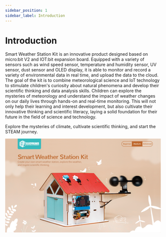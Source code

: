 ```yaml
---
sidebar_position: 1
sidebar_label: Introduction
---
```


# Introduction

Smart Weather Station Kit is an innovative product designed based on micro:bit V2 and IOT:bit expansion board. Equipped with a variety of sensors such as wind speed sensor, temperature and humidity sensor, UV sensor, dust sensor and OLED display, it is able to monitor and record a variety of environmental data in real time, and upload the data to the cloud. The goal of the kit is to combine meteorological science and IoT technology to stimulate children's curiosity about natural phenomena and develop their scientific thinking and data analysis skills. Children can explore the mysteries of meteorology and understand the impact of weather changes on our daily lives through hands-on and real-time monitoring. This will not only help their learning and interest development, but also cultivate their innovative thinking and scientific literacy, laying a solid foundation for their future in the field of science and technology.

Explore the mysteries of climate, cultivate scientific thinking, and start the STEAM journey.

![](./images/smart-weather-station-kit-products-introduction-01.png)
